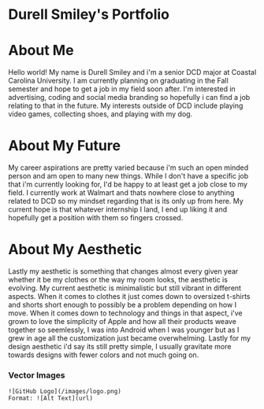 # Durell Smiley's Portfolio

# About Me 

Hello world! My name is Durell Smiley and i'm a senior DCD major at Coastal Carolina University. I am currently planning on graduating in the Fall semester and hope to get a job in my field soon after. I'm interested in advertising, coding and social media branding so hopefully i can find a job relating to that in the future. My interests outside of DCD include playing video games, collecting shoes, and playing with my dog.

# About My Future

My career aspirations are pretty varied because i'm such an open minded person and am open to many new things. While I don't have a specific job that i'm currently looking for, I'd be happy to at least get a job close to my field. I currently work at Walmart and thats nowhere close to anything related to DCD so my mindset regarding that is its only up from here. My current hope is that whatever internship I land, I end up liking it and hopefully get a position with them so fingers crossed.

# About My Aesthetic

Lastly my aesthetic is something that changes almost every given year whether it be my clothes or the way my room looks, the aesthetic is evolving. My current aesthetic is minimalistic but still vibrant in different aspects. When it comes to clothes it just comes down to oversized t-shirts and shorts short enough to possibly be a problem depending on how I move. When it comes down to technology and things in that aspect, i've grown to love the simplicity of Apple and how all their products weave together so seemlessly, I was into Android when I was younger but as I grew in age all the customization just became overwhelming. Lastly for my design aesthetic i'd say its still pretty simple, I usually gravitate more towards designs with fewer colors and not much going on.

### Vector Images
```
![GitHub Logo](/images/logo.png)
Format: ![Alt Text](url)

```

